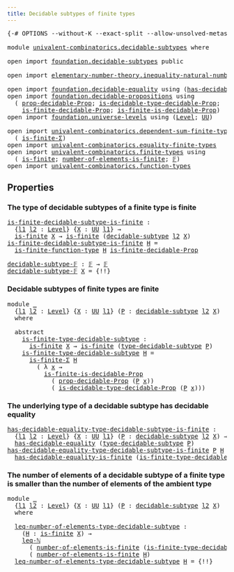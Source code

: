 ```yaml
---
title: Decidable subtypes of finite types
---
```


<pre class="Agda"><a id="60" class="Symbol">{-#</a> <a id="64" class="Keyword">OPTIONS</a> <a id="72" class="Pragma">--without-K</a> <a id="84" class="Pragma">--exact-split</a> <a id="98" class="Pragma">--allow-unsolved-metas</a> <a id="121" class="Symbol">#-}</a>

<a id="126" class="Keyword">module</a> <a id="133" href="univalent-combinatorics.decidable-subtypes.html" class="Module">univalent-combinatorics.decidable-subtypes</a> <a id="176" class="Keyword">where</a>

<a id="183" class="Keyword">open</a> <a id="188" class="Keyword">import</a> <a id="195" href="foundation.decidable-subtypes.html" class="Module">foundation.decidable-subtypes</a> <a id="225" class="Keyword">public</a>

<a id="233" class="Keyword">open</a> <a id="238" class="Keyword">import</a> <a id="245" href="elementary-number-theory.inequality-natural-numbers.html" class="Module">elementary-number-theory.inequality-natural-numbers</a> <a id="297" class="Keyword">using</a> <a id="303" class="Symbol">(</a><a id="304" href="elementary-number-theory.inequality-natural-numbers.html#1660" class="Function">leq-ℕ</a><a id="309" class="Symbol">)</a>

<a id="312" class="Keyword">open</a> <a id="317" class="Keyword">import</a> <a id="324" href="foundation.decidable-equality.html" class="Module">foundation.decidable-equality</a> <a id="354" class="Keyword">using</a> <a id="360" class="Symbol">(</a><a id="361" href="foundation.decidable-equality.html#1799" class="Function">has-decidable-equality</a><a id="383" class="Symbol">)</a>
<a id="385" class="Keyword">open</a> <a id="390" class="Keyword">import</a> <a id="397" href="foundation.decidable-propositions.html" class="Module">foundation.decidable-propositions</a> <a id="431" class="Keyword">using</a>
  <a id="439" class="Symbol">(</a> <a id="441" href="foundation-core.decidable-propositions.html#795" class="Function">prop-decidable-Prop</a><a id="460" class="Symbol">;</a> <a id="462" href="foundation-core.decidable-propositions.html#1102" class="Function">is-decidable-type-decidable-Prop</a><a id="494" class="Symbol">;</a>
    <a id="500" href="foundation.decidable-propositions.html#8929" class="Function">is-finite-decidable-Prop</a><a id="524" class="Symbol">;</a> <a id="526" href="foundation.decidable-propositions.html#8537" class="Function">is-finite-is-decidable-Prop</a><a id="553" class="Symbol">)</a>
<a id="555" class="Keyword">open</a> <a id="560" class="Keyword">import</a> <a id="567" href="foundation.universe-levels.html" class="Module">foundation.universe-levels</a> <a id="594" class="Keyword">using</a> <a id="600" class="Symbol">(</a><a id="601" href="Agda.Primitive.html#597" class="Postulate">Level</a><a id="606" class="Symbol">;</a> <a id="608" href="foundation-core.universe-levels.html#235" class="Primitive">UU</a><a id="610" class="Symbol">)</a>

<a id="613" class="Keyword">open</a> <a id="618" class="Keyword">import</a> <a id="625" href="univalent-combinatorics.dependent-sum-finite-types.html" class="Module">univalent-combinatorics.dependent-sum-finite-types</a> <a id="676" class="Keyword">using</a>
  <a id="684" class="Symbol">(</a> <a id="686" href="univalent-combinatorics.dependent-sum-finite-types.html#2490" class="Function">is-finite-Σ</a><a id="697" class="Symbol">)</a>
<a id="699" class="Keyword">open</a> <a id="704" class="Keyword">import</a> <a id="711" href="univalent-combinatorics.equality-finite-types.html" class="Module">univalent-combinatorics.equality-finite-types</a>
<a id="757" class="Keyword">open</a> <a id="762" class="Keyword">import</a> <a id="769" href="univalent-combinatorics.finite-types.html" class="Module">univalent-combinatorics.finite-types</a> <a id="806" class="Keyword">using</a>
  <a id="814" class="Symbol">(</a> <a id="816" href="univalent-combinatorics.finite-types.html#4004" class="Function">is-finite</a><a id="825" class="Symbol">;</a> <a id="827" href="univalent-combinatorics.finite-types.html#12503" class="Function">number-of-elements-is-finite</a><a id="855" class="Symbol">;</a> <a id="857" href="univalent-combinatorics.finite-types.html#4743" class="Function">𝔽</a><a id="858" class="Symbol">)</a>
<a id="860" class="Keyword">open</a> <a id="865" class="Keyword">import</a> <a id="872" href="univalent-combinatorics.function-types.html" class="Module">univalent-combinatorics.function-types</a>
</pre>
## Properties

### The type of decidable subtypes of a finite type is finite

<pre class="Agda"><a id="is-finite-decidable-subtype-is-finite"></a><a id="1002" href="univalent-combinatorics.decidable-subtypes.html#1002" class="Function">is-finite-decidable-subtype-is-finite</a> <a id="1040" class="Symbol">:</a>
  <a id="1044" class="Symbol">{</a><a id="1045" href="univalent-combinatorics.decidable-subtypes.html#1045" class="Bound">l1</a> <a id="1048" href="univalent-combinatorics.decidable-subtypes.html#1048" class="Bound">l2</a> <a id="1051" class="Symbol">:</a> <a id="1053" href="Agda.Primitive.html#597" class="Postulate">Level</a><a id="1058" class="Symbol">}</a> <a id="1060" class="Symbol">{</a><a id="1061" href="univalent-combinatorics.decidable-subtypes.html#1061" class="Bound">X</a> <a id="1063" class="Symbol">:</a> <a id="1065" href="foundation-core.universe-levels.html#235" class="Primitive">UU</a> <a id="1068" href="univalent-combinatorics.decidable-subtypes.html#1045" class="Bound">l1</a><a id="1070" class="Symbol">}</a> <a id="1072" class="Symbol">→</a>
  <a id="1076" href="univalent-combinatorics.finite-types.html#4004" class="Function">is-finite</a> <a id="1086" href="univalent-combinatorics.decidable-subtypes.html#1061" class="Bound">X</a> <a id="1088" class="Symbol">→</a> <a id="1090" href="univalent-combinatorics.finite-types.html#4004" class="Function">is-finite</a> <a id="1100" class="Symbol">(</a><a id="1101" href="foundation.decidable-subtypes.html#1806" class="Function">decidable-subtype</a> <a id="1119" href="univalent-combinatorics.decidable-subtypes.html#1048" class="Bound">l2</a> <a id="1122" href="univalent-combinatorics.decidable-subtypes.html#1061" class="Bound">X</a><a id="1123" class="Symbol">)</a>
<a id="1125" href="univalent-combinatorics.decidable-subtypes.html#1002" class="Function">is-finite-decidable-subtype-is-finite</a> <a id="1163" href="univalent-combinatorics.decidable-subtypes.html#1163" class="Bound">H</a> <a id="1165" class="Symbol">=</a>
  <a id="1169" href="univalent-combinatorics.function-types.html#1212" class="Function">is-finite-function-type</a> <a id="1193" href="univalent-combinatorics.decidable-subtypes.html#1163" class="Bound">H</a> <a id="1195" href="foundation.decidable-propositions.html#8929" class="Function">is-finite-decidable-Prop</a>

<a id="decidable-subtype-𝔽"></a><a id="1221" href="univalent-combinatorics.decidable-subtypes.html#1221" class="Function">decidable-subtype-𝔽</a> <a id="1241" class="Symbol">:</a> <a id="1243" href="univalent-combinatorics.finite-types.html#4743" class="Function">𝔽</a> <a id="1245" class="Symbol">→</a> <a id="1247" href="univalent-combinatorics.finite-types.html#4743" class="Function">𝔽</a>
<a id="1249" href="univalent-combinatorics.decidable-subtypes.html#1221" class="Function">decidable-subtype-𝔽</a> <a id="1269" href="univalent-combinatorics.decidable-subtypes.html#1269" class="Bound">X</a> <a id="1271" class="Symbol">=</a> <a id="1273" class="Hole">{!!}</a> 
</pre>
### Decidable subtypes of finite types are finite

<pre class="Agda"><a id="1343" class="Keyword">module</a> <a id="1350" href="univalent-combinatorics.decidable-subtypes.html#1350" class="Module">_</a>
  <a id="1354" class="Symbol">{</a><a id="1355" href="univalent-combinatorics.decidable-subtypes.html#1355" class="Bound">l1</a> <a id="1358" href="univalent-combinatorics.decidable-subtypes.html#1358" class="Bound">l2</a> <a id="1361" class="Symbol">:</a> <a id="1363" href="Agda.Primitive.html#597" class="Postulate">Level</a><a id="1368" class="Symbol">}</a> <a id="1370" class="Symbol">{</a><a id="1371" href="univalent-combinatorics.decidable-subtypes.html#1371" class="Bound">X</a> <a id="1373" class="Symbol">:</a> <a id="1375" href="foundation-core.universe-levels.html#235" class="Primitive">UU</a> <a id="1378" href="univalent-combinatorics.decidable-subtypes.html#1355" class="Bound">l1</a><a id="1380" class="Symbol">}</a> <a id="1382" class="Symbol">(</a><a id="1383" href="univalent-combinatorics.decidable-subtypes.html#1383" class="Bound">P</a> <a id="1385" class="Symbol">:</a> <a id="1387" href="foundation.decidable-subtypes.html#1806" class="Function">decidable-subtype</a> <a id="1405" href="univalent-combinatorics.decidable-subtypes.html#1358" class="Bound">l2</a> <a id="1408" href="univalent-combinatorics.decidable-subtypes.html#1371" class="Bound">X</a><a id="1409" class="Symbol">)</a>
  <a id="1413" class="Keyword">where</a>

  <a id="1422" class="Keyword">abstract</a>
    <a id="1435" href="univalent-combinatorics.decidable-subtypes.html#1435" class="Function">is-finite-type-decidable-subtype</a> <a id="1468" class="Symbol">:</a>
      <a id="1476" href="univalent-combinatorics.finite-types.html#4004" class="Function">is-finite</a> <a id="1486" href="univalent-combinatorics.decidable-subtypes.html#1371" class="Bound">X</a> <a id="1488" class="Symbol">→</a> <a id="1490" href="univalent-combinatorics.finite-types.html#4004" class="Function">is-finite</a> <a id="1500" class="Symbol">(</a><a id="1501" href="foundation.decidable-subtypes.html#2794" class="Function">type-decidable-subtype</a> <a id="1524" href="univalent-combinatorics.decidable-subtypes.html#1383" class="Bound">P</a><a id="1525" class="Symbol">)</a>
    <a id="1531" href="univalent-combinatorics.decidable-subtypes.html#1435" class="Function">is-finite-type-decidable-subtype</a> <a id="1564" href="univalent-combinatorics.decidable-subtypes.html#1564" class="Bound">H</a> <a id="1566" class="Symbol">=</a>
      <a id="1574" href="univalent-combinatorics.dependent-sum-finite-types.html#2490" class="Function">is-finite-Σ</a> <a id="1586" href="univalent-combinatorics.decidable-subtypes.html#1564" class="Bound">H</a>
        <a id="1596" class="Symbol">(</a> <a id="1598" class="Symbol">λ</a> <a id="1600" href="univalent-combinatorics.decidable-subtypes.html#1600" class="Bound">x</a> <a id="1602" class="Symbol">→</a>
          <a id="1614" href="foundation.decidable-propositions.html#8537" class="Function">is-finite-is-decidable-Prop</a>
            <a id="1654" class="Symbol">(</a> <a id="1656" href="foundation-core.decidable-propositions.html#795" class="Function">prop-decidable-Prop</a> <a id="1676" class="Symbol">(</a><a id="1677" href="univalent-combinatorics.decidable-subtypes.html#1383" class="Bound">P</a> <a id="1679" href="univalent-combinatorics.decidable-subtypes.html#1600" class="Bound">x</a><a id="1680" class="Symbol">))</a>
            <a id="1695" class="Symbol">(</a> <a id="1697" href="foundation-core.decidable-propositions.html#1102" class="Function">is-decidable-type-decidable-Prop</a> <a id="1730" class="Symbol">(</a><a id="1731" href="univalent-combinatorics.decidable-subtypes.html#1383" class="Bound">P</a> <a id="1733" href="univalent-combinatorics.decidable-subtypes.html#1600" class="Bound">x</a><a id="1734" class="Symbol">)))</a>
</pre>
### The underlying type of a decidable subtype has decidable equality

<pre class="Agda"><a id="has-decidable-equality-type-decidable-subtype-is-finite"></a><a id="1822" href="univalent-combinatorics.decidable-subtypes.html#1822" class="Function">has-decidable-equality-type-decidable-subtype-is-finite</a> <a id="1878" class="Symbol">:</a>
  <a id="1882" class="Symbol">{</a><a id="1883" href="univalent-combinatorics.decidable-subtypes.html#1883" class="Bound">l1</a> <a id="1886" href="univalent-combinatorics.decidable-subtypes.html#1886" class="Bound">l2</a> <a id="1889" class="Symbol">:</a> <a id="1891" href="Agda.Primitive.html#597" class="Postulate">Level</a><a id="1896" class="Symbol">}</a> <a id="1898" class="Symbol">{</a><a id="1899" href="univalent-combinatorics.decidable-subtypes.html#1899" class="Bound">X</a> <a id="1901" class="Symbol">:</a> <a id="1903" href="foundation-core.universe-levels.html#235" class="Primitive">UU</a> <a id="1906" href="univalent-combinatorics.decidable-subtypes.html#1883" class="Bound">l1</a><a id="1908" class="Symbol">}</a> <a id="1910" class="Symbol">(</a><a id="1911" href="univalent-combinatorics.decidable-subtypes.html#1911" class="Bound">P</a> <a id="1913" class="Symbol">:</a> <a id="1915" href="foundation.decidable-subtypes.html#1806" class="Function">decidable-subtype</a> <a id="1933" href="univalent-combinatorics.decidable-subtypes.html#1886" class="Bound">l2</a> <a id="1936" href="univalent-combinatorics.decidable-subtypes.html#1899" class="Bound">X</a><a id="1937" class="Symbol">)</a> <a id="1939" class="Symbol">→</a> <a id="1941" href="univalent-combinatorics.finite-types.html#4004" class="Function">is-finite</a> <a id="1951" href="univalent-combinatorics.decidable-subtypes.html#1899" class="Bound">X</a> <a id="1953" class="Symbol">→</a>
  <a id="1957" href="foundation.decidable-equality.html#1799" class="Function">has-decidable-equality</a> <a id="1980" class="Symbol">(</a><a id="1981" href="foundation.decidable-subtypes.html#2794" class="Function">type-decidable-subtype</a> <a id="2004" href="univalent-combinatorics.decidable-subtypes.html#1911" class="Bound">P</a><a id="2005" class="Symbol">)</a>
<a id="2007" href="univalent-combinatorics.decidable-subtypes.html#1822" class="Function">has-decidable-equality-type-decidable-subtype-is-finite</a> <a id="2063" href="univalent-combinatorics.decidable-subtypes.html#2063" class="Bound">P</a> <a id="2065" href="univalent-combinatorics.decidable-subtypes.html#2065" class="Bound">H</a> <a id="2067" class="Symbol">=</a>
  <a id="2071" href="univalent-combinatorics.equality-finite-types.html#2079" class="Function">has-decidable-equality-is-finite</a> <a id="2104" class="Symbol">(</a><a id="2105" href="univalent-combinatorics.decidable-subtypes.html#1435" class="Function">is-finite-type-decidable-subtype</a> <a id="2138" href="univalent-combinatorics.decidable-subtypes.html#2063" class="Bound">P</a> <a id="2140" href="univalent-combinatorics.decidable-subtypes.html#2065" class="Bound">H</a><a id="2141" class="Symbol">)</a>
</pre>
### The number of elements of a decidable subtype of a finite type is smaller than the number of elements of the ambient type

<pre class="Agda"><a id="2283" class="Keyword">module</a> <a id="2290" href="univalent-combinatorics.decidable-subtypes.html#2290" class="Module">_</a>
  <a id="2294" class="Symbol">{</a><a id="2295" href="univalent-combinatorics.decidable-subtypes.html#2295" class="Bound">l1</a> <a id="2298" href="univalent-combinatorics.decidable-subtypes.html#2298" class="Bound">l2</a> <a id="2301" class="Symbol">:</a> <a id="2303" href="Agda.Primitive.html#597" class="Postulate">Level</a><a id="2308" class="Symbol">}</a> <a id="2310" class="Symbol">{</a><a id="2311" href="univalent-combinatorics.decidable-subtypes.html#2311" class="Bound">X</a> <a id="2313" class="Symbol">:</a> <a id="2315" href="foundation-core.universe-levels.html#235" class="Primitive">UU</a> <a id="2318" href="univalent-combinatorics.decidable-subtypes.html#2295" class="Bound">l1</a><a id="2320" class="Symbol">}</a> <a id="2322" class="Symbol">(</a><a id="2323" href="univalent-combinatorics.decidable-subtypes.html#2323" class="Bound">P</a> <a id="2325" class="Symbol">:</a> <a id="2327" href="foundation.decidable-subtypes.html#1806" class="Function">decidable-subtype</a> <a id="2345" href="univalent-combinatorics.decidable-subtypes.html#2298" class="Bound">l2</a> <a id="2348" href="univalent-combinatorics.decidable-subtypes.html#2311" class="Bound">X</a><a id="2349" class="Symbol">)</a>
  <a id="2353" class="Keyword">where</a>

  <a id="2362" href="univalent-combinatorics.decidable-subtypes.html#2362" class="Function">leq-number-of-elements-type-decidable-subtype</a> <a id="2408" class="Symbol">:</a>
    <a id="2414" class="Symbol">(</a><a id="2415" href="univalent-combinatorics.decidable-subtypes.html#2415" class="Bound">H</a> <a id="2417" class="Symbol">:</a> <a id="2419" href="univalent-combinatorics.finite-types.html#4004" class="Function">is-finite</a> <a id="2429" href="univalent-combinatorics.decidable-subtypes.html#2311" class="Bound">X</a><a id="2430" class="Symbol">)</a> <a id="2432" class="Symbol">→</a>
    <a id="2438" href="elementary-number-theory.inequality-natural-numbers.html#1660" class="Function">leq-ℕ</a>
      <a id="2450" class="Symbol">(</a> <a id="2452" href="univalent-combinatorics.finite-types.html#12503" class="Function">number-of-elements-is-finite</a> <a id="2481" class="Symbol">(</a><a id="2482" href="univalent-combinatorics.decidable-subtypes.html#1435" class="Function">is-finite-type-decidable-subtype</a> <a id="2515" href="univalent-combinatorics.decidable-subtypes.html#2323" class="Bound">P</a> <a id="2517" href="univalent-combinatorics.decidable-subtypes.html#2415" class="Bound">H</a><a id="2518" class="Symbol">))</a>
      <a id="2527" class="Symbol">(</a> <a id="2529" href="univalent-combinatorics.finite-types.html#12503" class="Function">number-of-elements-is-finite</a> <a id="2558" href="univalent-combinatorics.decidable-subtypes.html#2415" class="Bound">H</a><a id="2559" class="Symbol">)</a>
  <a id="2563" href="univalent-combinatorics.decidable-subtypes.html#2362" class="Function">leq-number-of-elements-type-decidable-subtype</a> <a id="2609" href="univalent-combinatorics.decidable-subtypes.html#2609" class="Bound">H</a> <a id="2611" class="Symbol">=</a> <a id="2613" class="Hole">{!!}</a>
</pre>